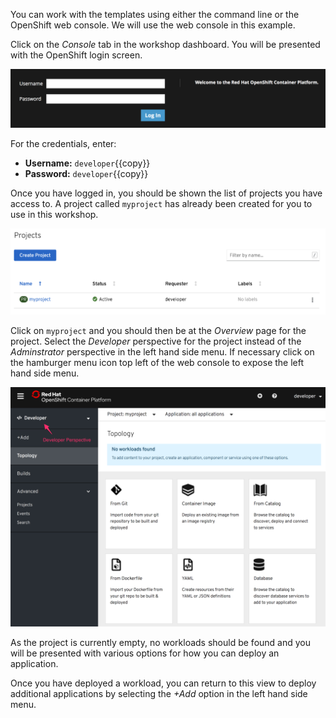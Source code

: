 You can work with the templates using either the command line or the OpenShift web console. We will use the web console in this example.

Click on the _Console_ tab in the workshop dashboard. You will be presented with the OpenShift login screen.

![Web Console Login](../../assets/jupyternotebooks/jupyter-workspace-42/03-web-console-login.png)

For the credentials, enter:

* **Username:** ``developer``{{copy}}
* **Password:** ``developer``{{copy}}

Once you have logged in, you should be shown the list of projects you have access to. A project called ``myproject`` has already been created for you to use in this workshop.

![List of Projects](../../assets/jupyternotebooks/jupyter-workspace-42/03-list-of-projects.png)

Click on ``myproject`` and you should then be at the _Overview_ page for
the project. Select the _Developer_ perspective for the project instead of the _Adminstrator_ perspective in the left hand side menu. If necessary click on the hamburger menu icon top left of the web console to expose the left hand side menu.

![Add to Project](../../assets/jupyternotebooks/jupyter-workspace-42/03-add-to-project.png)

As the project is currently empty, no workloads should be found and you will be presented with various options for how you can deploy an application.

Once you have deployed a workload, you can return to this view to deploy additional applications by selecting the _+Add_ option in the left hand side menu.
